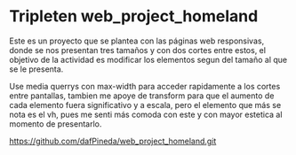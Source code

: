 # Tripleten web_project_homeland
Este es un proyecto que se plantea con las páginas web responsivas, donde se nos presentan tres tamaños y con dos cortes entre estos, el objetivo de la actividad es modificar los elementos segun del tamaño al que se le presenta.

Use media querrys con max-width para acceder rapidamente a los cortes entre pantallas, tambien me apoye de transform para que el aumento de cada elemento fuera significativo y a escala, pero el elemento que más se nota es el vh, pues me senti más comoda con este y con mayor estetica al momento de presentarlo.

https://github.com/dafPineda/web_project_homeland.git
